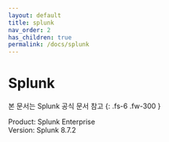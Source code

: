 ```yaml
---
layout: default
title: splunk
nav_order: 2
has_children: true
permalink: /docs/splunk
---
```


# Splunk

본 문서는 Splunk 공식 문서 참고
{: .fs-6 .fw-300 }

Product: Splunk Enterprise   
Version: Splunk 8.7.2    


